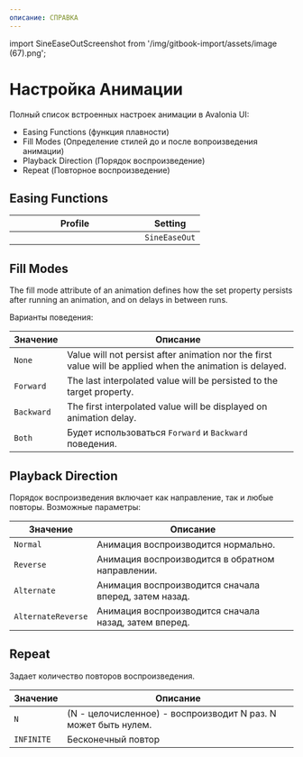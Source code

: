 ```yaml
---
описание: СПРАВКА
---
```


import SineEaseOutScreenshot from '/img/gitbook-import/assets/image (67).png';

# Настройка Анимации

Полный список встроенных настроек анимации в Avalonia UI:

* Easing Functions (функция плавности)
* Fill Modes (Определение стилей до и после вопроизведения анимации)
* Playback Direction (Порядок воспроизведение)
* Repeat (Повторное воспроизведение)

## Easing Functions

<table><thead><tr><th width="216">Profile</th><th>Setting</th></tr></thead><tbody><tr><td><img src={SineEaseOutScreenshot} alt=""/></td><td><code>SineEaseOut</code></td></tr></tbody></table>

## Fill Modes

The fill mode attribute of an animation defines how the set property persists after running an animation, and on delays in between runs.

Варианты поведения:

| Значение   | Описание                                                                                                  |
|------------|-----------------------------------------------------------------------------------------------------------|
| `None`     | Value will not persist after animation nor the first value will be applied when the animation is delayed. |
| `Forward`  | The last interpolated value will be persisted to the target property.                                     |
| `Backward` | The first interpolated value will be displayed on animation delay.                                        |
| `Both`     | Будет использоваться `Forward` и `Backward` поведения.                                                    |

## Playback Direction

Порядок воспроизведения включает как направление, так и любые повторы.
Возможные параметры:

| Значение           | Описание                                                |
|--------------------|---------------------------------------------------------|
| `Normal`           | Анимация воспроизводится нормально.                     |
| `Reverse`          | Анимация воспроизводится в обратном направлении.        |
| `Alternate`        | Анимация воспроизводится сначала вперед, затем назад.   |
| `AlternateReverse` | Анимация воспроизводится сначала назад, затем вперед.   |

## Repeat

Задает количество повторов воспроизведения.

| Значение   | Описание                                                       |
|------------|----------------------------------------------------------------|
| `N`        | (N - целочисленное) - воспроизводит N раз. N может быть нулем. |
| `INFINITE` | Бесконечный повтор                                             |
